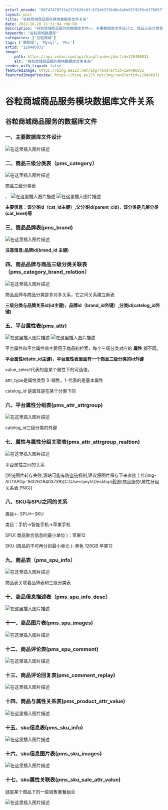 ```yaml
---
arturl_encode: "68747470733a2f2f626c6f:672e6373646e2e6e65742f6c6f766577616e6779696875692f:61727469636c652f64657461696c732f313230343836303331"
layout: post
title: "谷粒商城商品服务模块数据库文件关系"
date: 2022-10-20 21:31:04 +08:00
description: "谷粒商城商品服务的数据库文件一、主要数据库文件设计二、商品三级分类表（pms_category）商品"
keywords: "谷粒商城数据库"
categories: ['谷粒商城']
tags: ['数据库', 'Mysql', 'Mvc']
artid: "120486031"
image:
    path: https://api.vvhan.com/api/bing?rand=sj&artid=120486031
    alt: "谷粒商城商品服务模块数据库文件关系"
render_with_liquid: false
featuredImage: https://bing.ee123.net/img/rand?artid=120486031
featuredImagePreview: https://bing.ee123.net/img/rand?artid=120486031
---
```


# 谷粒商城商品服务模块数据库文件关系

## 谷粒商城商品服务的数据库文件

### 一、主要数据库文件设计

![在这里插入图片描述](https://i-blog.csdnimg.cn/blog_migrate/338c9a6079629081c3c13dfd0846925a.png#pic_center)

### 二、商品三级分类表（pms\_category）

![在这里插入图片描述](https://i-blog.csdnimg.cn/blog_migrate/e8e55f61d699405f50c60d7f60224f36.png#pic_center)
  
商品三级分类表
  
、
![在这里插入图片描述](https://i-blog.csdnimg.cn/blog_migrate/a3f545939ff3a63c5b4ab86cb62b51ed.png#pic_center)
![在这里插入图片描述](https://i-blog.csdnimg.cn/blog_migrate/6e1845df80b4504088337391dc0d208f.png#pic_center)
  
**主要信息：该分类id（cat\_id主键）,父分类id(parent\_cid)，该分类是几层分类(cat\_level)等**

### 三、商品品牌表(pms\_brand)

![在这里插入图片描述](https://i-blog.csdnimg.cn/blog_migrate/ecbcd516a821f1727cd6b6f763291bff.png#pic_center)

**注意信息:品牌id(brand\_id 主键)**

### 四、商品品牌与商品三级分类关联表（pms\_category\_brand\_relation）

![在这里插入图片描述](https://i-blog.csdnimg.cn/blog_migrate/aab1622b46446585a85a9613cc10355a.png#pic_center)
  
商品品牌与商品分类是多对多关系，它之间关系建立新表

**三级分类与品牌关系id(id主键)，品牌id（brand\_id外键）,分类id(catelog\_id外键)**

### 五、平台属性表(pms\_attr)

![在这里插入图片描述](https://i-blog.csdnimg.cn/blog_migrate/1cf347dfeb86e4d2a52274d4f6299deb.png#pic_center)
![在这里插入图片描述](https://i-blog.csdnimg.cn/blog_migrate/fde2fd98a5efaf06eaadd093c6f23e68.png#pic_center)
  
平台属性和平台属性值主要用于商品的检索，每个三级分类对应的
**属性**
都不同。

**平台属性id(attr\_id主键)，平台属性表里面有一个商品三级分类的id外键**

value\_select代表的是某个属性下的可选值，

attr\_type是属性类型 0-销售，1-代表的是基本属性

catelog\_id 是属性是在某个分类下的

### 六、平台属性分组表(pms\_attr\_attrgroup)

![在这里插入图片描述](https://i-blog.csdnimg.cn/blog_migrate/cfeab8a799c872dd76bd4d2d4316e118.png#pic_center)

catelog\_id三级分类的外键

### 七、属性与属性分组关联表(pms\_attr\_attrgroup\_realtion)

![在这里插入图片描述](https://i-blog.csdnimg.cn/blog_migrate/bbb2bf1d44925ea4a8c25e8ba6c9cc00.png#pic_center)

平台属性之间的关系

[外链图片转存失败,源站可能有防盗链机制,建议将图片保存下来直接上传(img-AlTfAPDp-1632628403739)(C:\Users\wyh\Desktop\截图\商品服务\属性分组关系表.PNG)]

### 八、SKU与SPU之间的关系

类目<–SPU<–SKU

类目：手机->智能手机->苹果手机

SPU( 商品聚合信息的最小单位 )：苹果12

SKU (商品的不可再分的最小单元 ): 黑色 128GB 苹果12

### 九、商品表（pms\_spu\_info）

![在这里插入图片描述](https://i-blog.csdnimg.cn/blog_migrate/afa9b72101be4ab3e4b40088a511a95d.png#pic_center)
  
商品表关联着品牌表和三级分类表

### 十、商品信息描述表（pms\_spu\_info\_desc）

![在这里插入图片描述](https://i-blog.csdnimg.cn/blog_migrate/72549ef1833880dea41f0c38a2fa5ad8.png#pic_center)

### 十一、商品图片表(pms\_spu\_images)

![在这里插入图片描述](https://i-blog.csdnimg.cn/blog_migrate/4d3b0dbbbd6c954ea42638b528dbea44.png#pic_center)

### 十二、商品评论表(pms\_spu\_commont)

![在这里插入图片描述](https://i-blog.csdnimg.cn/blog_migrate/7715d8fa1a6f84cfe321f7cf23e360b3.png#pic_center)

### 十三、商品评论回复表(pms\_comment\_replay)

![在这里插入图片描述](https://i-blog.csdnimg.cn/blog_migrate/9df66dbd9d4a21bf30f5fd3361f11516.png#pic_center)

### 十四、商品与属性关系表(pms\_product\_attr\_value)

![在这里插入图片描述](https://i-blog.csdnimg.cn/blog_migrate/b12972f3c754804727d0ce8606fb1ede.png#pic_center)

### 十五、sku信息表(pms\_sku\_info)

![在这里插入图片描述](https://i-blog.csdnimg.cn/blog_migrate/b3675f171ad26e4f6fe3e59f0f565fde.png#pic_center)

### 十六、sku信息图片表(pms\_sku\_images)

![在这里插入图片描述](https://i-blog.csdnimg.cn/blog_migrate/8d62a387142f5232f778c31de83541c5.png#pic_center)

### 十七、sku属性关联表(pms\_sku\_sale\_attr\_value)

就是某个商品下的一些销售套餐组合

![在这里插入图片描述](https://i-blog.csdnimg.cn/blog_migrate/950ff105192df370b79e9ffb51444d74.png#pic_center)